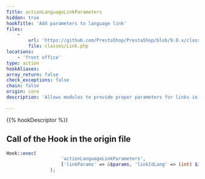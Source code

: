 ```yaml
---
Title: actionLanguageLinkParameters
hidden: true
hookTitle: 'Add parameters to language link'
files:
    -
        url: 'https://github.com/PrestaShop/PrestaShop/blob/9.0.x/classes/Link.php'
        file: classes/Link.php
locations:
    - 'front office'
type: action
hookAliases: 
array_return: false
check_exceptions: false
chain: false
origin: core
description: 'Allows modules to provide proper parameters for links in other languages.'

---
```


{{% hookDescriptor %}}

## Call of the Hook in the origin file

```php
Hook::exec(
                    'actionLanguageLinkParameters',
                    ['linkParams' => &$params, 'linkIdLang' => (int) $idLang]
                );
```
